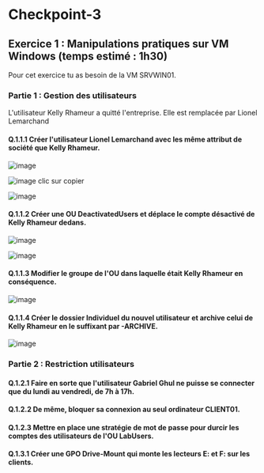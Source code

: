 # Checkpoint-3

## Exercice 1 : Manipulations pratiques sur VM Windows (temps estimé : 1h30)
Pour cet exercice tu as besoin de la VM SRVWIN01.

### Partie 1 : Gestion des utilisateurs
L'utilisateur Kelly Rhameur a quitté l'entreprise.
Elle est remplacée par Lionel Lemarchand

#### Q.1.1.1 Créer l'utilisateur Lionel Lemarchand avec les même attribut de société que Kelly Rhameur.
![image](https://github.com/user-attachments/assets/05490966-9707-463a-b634-51bfca2e6269)

![image](https://github.com/user-attachments/assets/2521bb19-0d69-45f0-99e0-74bf4aa51fbe)
clic sur copier

![image](https://github.com/user-attachments/assets/e5787109-b1d0-44e6-be14-03b169af9f16)


#### Q.1.1.2 Créer une OU DeactivatedUsers et déplace le compte désactivé de Kelly Rhameur dedans.
![image](https://github.com/user-attachments/assets/fc91cf89-302f-4317-875d-66af676466b5)

![image](https://github.com/user-attachments/assets/ba06d73b-ef33-445d-9cd2-5e8da8635d20)


#### Q.1.1.3 Modifier le groupe de l'OU dans laquelle était Kelly Rhameur en conséquence.

![image](https://github.com/user-attachments/assets/00a8360d-cc8e-4594-ab20-1a29acb8c73c)

#### Q.1.1.4 Créer le dossier Individuel du nouvel utilisateur et archive celui de Kelly Rhameur en le suffixant par -ARCHIVE.
![image](https://github.com/user-attachments/assets/63fdf93e-c2e5-4adb-b853-b1410df55571)

### Partie 2 : Restriction utilisateurs
#### Q.1.2.1 Faire en sorte que l'utilisateur Gabriel Ghul ne puisse se connecter que du lundi au vendredi, de 7h à 17h.

#### Q.1.2.2 De même, bloquer sa connexion au seul ordinateur CLIENT01.

#### Q.1.2.3 Mettre en place une stratégie de mot de passe pour durcir les comptes des utilisateurs de l'OU LabUsers.
#### Q.1.3.1 Créer une GPO Drive-Mount qui monte les lecteurs E: et F: sur les clients.



